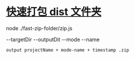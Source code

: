 # [快速打包 dist 文件夹](https://www.npmjs.com/package/fast-zip-folder)

node ./fast-zip-folder/zip.js 

--targetDir 
--outputDit
--mode
--name


```
output projectName + mode-name + timestamp .zip
```
